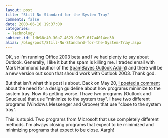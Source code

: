 ```yaml
---
layout: post
title: "Still No Standard for the System Tray"
comments: false
date: 2003-06-10 19:37:00
categories:
 - Technology
subtext-id: 1db98c40-30a7-4623-90e7-6f7a4014ee30
alias: /blog/post/Still-No-Standard-for-the-System-Tray.aspx
---
```



OK, so I'm running Office 2003 beta and I've had plenty to say about Outlook. Generally, I like it but the spam is killing me. I traded email with Mark Hammond (author of the [SpamBayes Outlook Addin](http://starship.python.net/crew/mhammond/spambayes/)) and there will be a new version out soon that should work with Outlook 2003. Thank god.

But that isn't what this post is about. Back on May 20, [I posted a comment](http://www.peterprovost.org/2003/05/20.html#a342) about the need for a design guideline about how programs minimize to the system tray. Now its getting worse. I have two programs (Outlook and Gnucleus) that use "minimize to the system tray". I have two different programs (Windows Messenger and Groove) that use "close to the system tray".

This is stupid. Two programs from Microsoft that use completely different methods. I'm always closing programs that expect to be minimized and minimizing programs that expect to be close. Aargh!
